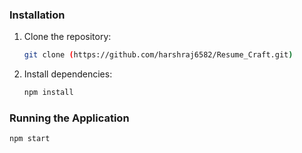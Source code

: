 ### Installation
1. Clone the repository:
   ```bash
   git clone (https://github.com/harshraj6582/Resume_Craft.git)

2. Install dependencies:
   ```bash
   npm install
   ```

### Running the Application

   ```bash
   npm start
   ```